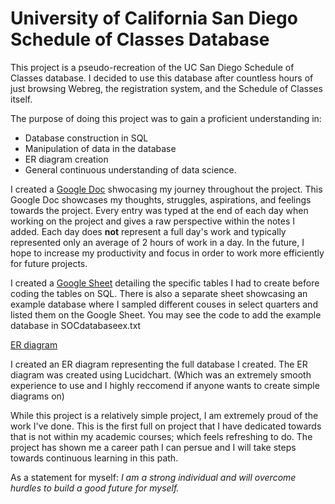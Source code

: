 # University of California San Diego Schedule of Classes Database

This project is a pseudo-recreation of the UC San Diego Schedule of Classes database. I decided to use this database after countless hours of just browsing Webreg, the registration system, and the Schedule of Classes itself. 

The purpose of doing this project was to gain a proficient understanding in:
- Database construction in SQL
- Manipulation of data in the database
- ER diagram creation
- General continuous understanding of data science.

I created a [Google Doc](https://docs.google.com/document/d/1qbimJhgVmdafJ3FTl2C2cmlm8cHbdVP1ni1Pt6GFaag/edit?usp=sharing) shwocasing my journey throughout the project. This Google Doc showcases my thoughts, struggles, aspirations, and feelings towards the project. Every entry was typed at the end of each day when working on the project and gives a raw perspective within the notes I added. Each day does **not** represent a full day's work and typically represented only an average of 2 hours of work in a day. In the future, I hope to increase my productivity and focus in order to work more efficiently for future projects.

I created a [Google Sheet](https://docs.google.com/spreadsheets/d/1T_CuXrdE896wNF9M6evbJyK3wtGDMDU_mGR-YTnFgxY/edit?usp=sharing) detailing the specific tables I had to create before coding the tables on SQL. There is also a separate sheet showcasing an example database where I sampled different couses in select quarters and listed them on the Google Sheet. You may see the code to add the example database in SOCdatabaseex.txt

[ER diagram](https://drive.google.com/file/d/17VrkUTCh1mxEmfy1ZcbhDE5e-RZI6kcB/view?usp=sharing)

I created an ER diagram representing the full database I created. The ER diagram was created using Lucidchart. (Which was an extremely smooth experience to use and I highly reccomend if anyone wants to create simple diagrams on)

While this project is a relatively simple project, I am extremely proud of the work I've done. This is the first full on project that I have dedicated towards that is not within my academic courses; which feels refreshing to do. The project has shown me a career path I can persue and I will take steps towards continuous learning in this path. 

As a statement for myself: *I am a strong individual and will overcome hurdles to build a good future for myself.*


